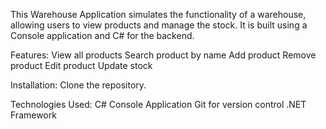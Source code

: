 This Warehouse Application simulates the functionality of a warehouse, allowing users to view products and manage the stock. It is built using a Console application and C# for the backend.

Features:
View all products
Search product by name
Add product
Remove product
Edit product
Update stock

Installation:
Clone the repository.

Technologies Used:
C#
Console Application
Git for version control
.NET Framework
